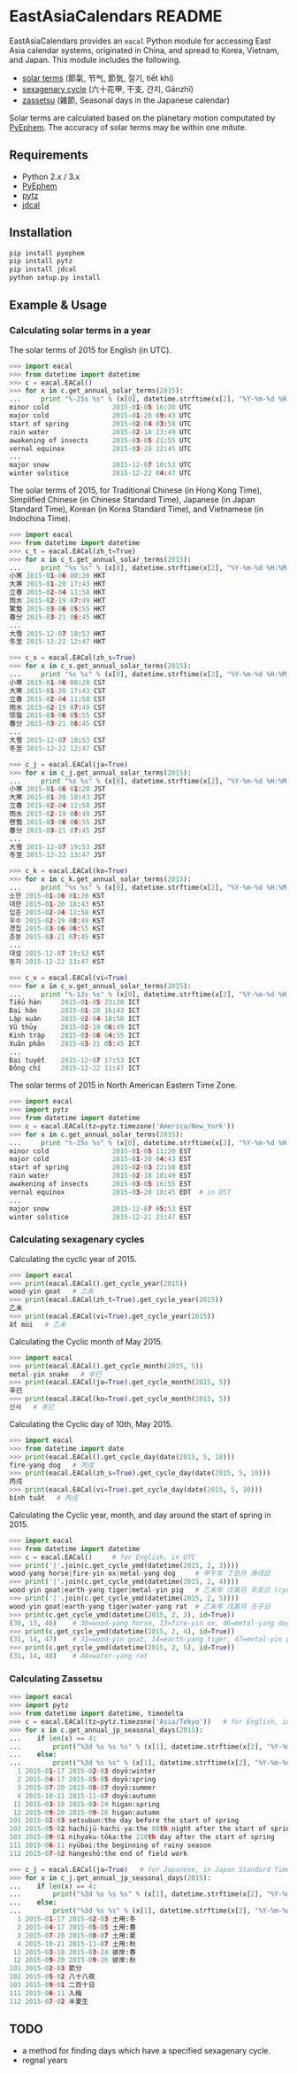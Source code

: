 # EastAsiaCalendars README

EastAsiaCalendars provides an ```eacal``` Python module for accessing
East Asia calendar systems, originated in China, and spread to Korea,
Vietnam, and Japan. This module includes the following.

- [solar terms](http://en.wikipedia.org/wiki/Solar_term) (節氣, 节气, 節気, 절기, tiết khí)
- [sexagenary cycle](http://en.wikipedia.org/wiki/Sexagenary_cycle) (六十花甲, 干支, 간지, Gānzhī)
- [zassetsu](http://ja.wikipedia.org/wiki/%E9%9B%91%E7%AF%80) (雑節, Seasonal days in the Japanese calendar)

Solar terms are calculated based on the planetary motion computated by [PyEphem](http://rhodesmill.org/pyephem/). The accuracy of solar terms may be within one mitute.

## Requirements

- Python 2.x / 3.x
- [PyEphem](http://rhodesmill.org/pyephem/)
- [pytz](http://pytz.sourceforge.net/)
- [jdcal](https://pypi.python.org/pypi/jdcal)

## Installation

```bash
pip install pyephem
pip install pytz
pip install jdcal
python setup.py install
```

## Example & Usage


### Calculating solar terms in a year

The solar terms of 2015 for English (in UTC).

```py
>>> import eacal
>>> from datetime import datetime
>>> c = eacal.EACal()
>>> for x in c.get_annual_solar_terms(2015):
...     print "%-25s %s" % (x[0], datetime.strftime(x[2], "%Y-%m-%d %H:%M %Z"))
minor cold                2015-01-05 16:20 UTC
major cold                2015-01-20 09:43 UTC
start of spring           2015-02-04 03:58 UTC
rain water                2015-02-18 23:49 UTC
awakening of insects      2015-03-05 21:55 UTC
vernal equinox            2015-03-20 22:45 UTC
...
major snow                2015-12-07 10:53 UTC
winter solstice           2015-12-22 04:47 UTC
```

The solar terms of 2015, for Traditional Chinese (in Hong Kong Time), Simplified Chinese (in Chinese Standard Time), Japanese (in Japan Standard Time), Korean (in Korea Standard Time), and Vietnamese (in Indochina Time).

```py
>>> import eacal
>>> from datetime import datetime
>>> c_t = eacal.EACal(zh_t=True)
>>> for x in c_t.get_annual_solar_terms(2015):
...     print "%s %s" % (x[0], datetime.strftime(x[2], "%Y-%m-%d %H:%M %Z"))
小寒 2015-01-06 00:20 HKT
大寒 2015-01-20 17:43 HKT
立春 2015-02-04 11:58 HKT
雨水 2015-02-19 07:49 HKT
驚蟄 2015-03-06 05:55 HKT
春分 2015-03-21 06:45 HKT
...
大雪 2015-12-07 18:53 HKT
冬至 2015-12-22 12:47 HKT

>>> c_s = eacal.EACal(zh_s=True)
>>> for x in c_s.get_annual_solar_terms(2015):
...     print "%s %s" % (x[0], datetime.strftime(x[2], "%Y-%m-%d %H:%M %Z"))
小寒 2015-01-06 00:20 CST
大寒 2015-01-20 17:43 CST
立春 2015-02-04 11:58 CST
雨水 2015-02-19 07:49 CST
惊蛰 2015-03-06 05:55 CST
春分 2015-03-21 06:45 CST
...
大雪 2015-12-07 18:53 CST
冬至 2015-12-22 12:47 CST

>>> c_j = eacal.EACal(ja=True)
>>> for x in c_j.get_annual_solar_terms(2015):
...     print "%s %s" % (x[0], datetime.strftime(x[2], "%Y-%m-%d %H:%M %Z"))
小寒 2015-01-06 01:20 JST
大寒 2015-01-20 18:43 JST
立春 2015-02-04 12:58 JST
雨水 2015-02-19 08:49 JST
啓蟄 2015-03-06 06:55 JST
春分 2015-03-21 07:45 JST
...
大雪 2015-12-07 19:53 JST
冬至 2015-12-22 13:47 JST

>>> c_k = eacal.EACal(ko=True)
>>> for x in c_k.get_annual_solar_terms(2015):
...     print "%s %s" % (x[0], datetime.strftime(x[2], "%Y-%m-%d %H:%M %Z"))
소한 2015-01-06 01:20 KST
대한 2015-01-20 18:43 KST
입춘 2015-02-04 12:58 KST
우수 2015-02-19 08:49 KST
경칩 2015-03-06 06:55 KST
춘분 2015-03-21 07:45 KST
...
대설 2015-12-07 19:53 KST
동지 2015-12-22 13:47 KST

>>> c_v = eacal.EACal(vi=True)
>>> for x in c_v.get_annual_solar_terms(2015):
...     print "%-12s %s" % (x[0], datetime.strftime(x[2], "%Y-%m-%d %H:%M %Z"))
Tiểu hàn     2015-01-05 23:20 ICT
Đại hàn      2015-01-20 16:43 ICT
Lập xuân     2015-02-04 10:58 ICT
Vũ thủy      2015-02-19 06:49 ICT
Kinh trập    2015-03-06 04:55 ICT
Xuân phân    2015-03-21 05:45 ICT
...
Đại tuyết    2015-12-07 17:53 ICT
Đông chí     2015-12-22 11:47 ICT
```

The solar terms of 2015 in North American Eastern Time Zone.

```py
>>> import eacal
>>> import pytz
>>> from datetime import datetime
>>> c = eacal.EACal(tz=pytz.timezone('America/New_York'))
>>> for x in c.get_annual_solar_terms(2015):
...     print "%-25s %s" % (x[0], datetime.strftime(x[2], "%Y-%m-%d %H:%M %Z"))
minor cold                2015-01-05 11:20 EST
major cold                2015-01-20 04:43 EST
start of spring           2015-02-03 22:58 EST
rain water                2015-02-18 18:49 EST
awakening of insects      2015-03-05 16:55 EST
vernal equinox            2015-03-20 18:45 EDT  # in DST
...
major snow                2015-12-07 05:53 EST
winter solstice           2015-12-21 23:47 EST
```


### Calculating sexagenary cycles

Calculating the cyclic year of 2015.

```py
>>> import eacal
>>> print(eacal.EACal().get_cycle_year(2015))
wood-yin goat   # 乙未
>>> print(eacal.EACal(zh_t=True).get_cycle_year(2015))
乙未
>>> print(eacal.EACal(vi=True).get_cycle_year(2015))
ất mùi   # 乙未
```

Calculating the Cyclic month of May 2015.

```py
>>> import eacal
>>> print(eacal.EACal().get_cycle_month(2015, 5))
metal-yin snake   # 辛巳
>>> print(eacal.EACal(ja=True).get_cycle_month(2015, 5))
辛巳
>>> print(eacal.EACal(ko=True).get_cycle_month(2015, 5))
신사   # 辛巳
```

Calculating the Cyclic day of 10th, May 2015.
```py
>>> import eacal
>>> from datetime import date
>>> print(eacal.EACal().get_cycle_day(date(2015, 5, 10)))
fire-yang dog   # 丙戌
>>> print(eacal.EACal(zh_s=True).get_cycle_day(date(2015, 5, 10)))
丙戌
>>> print(eacal.EACal(vi=True).get_cycle_day(date(2015, 5, 10)))
bính tuất   # 丙戌
```

Calculating the Cyclic year, month, and day around the start of spring in 2015.
```py
>>> import eacal
>>> from datetime import datetime
>>> c = eacal.EACal()     # for English, in UTC
>>> print('|'.join(c.get_cycle_ymd(datetime(2015, 2, 3))))
wood-yang horse|fire-yin ox|metal-yang dog     # 甲午年 丁丑月 庚戌日
>>> print('|'.join(c.get_cycle_ymd(datetime(2015, 2, 4))))
wood-yin goat|earth-yang tiger|metal-yin pig   # 乙未年 戊寅月 辛亥日 (cyclic year and cyclic month incremented at the start of spring)
>>> print('|'.join(c.get_cycle_ymd(datetime(2015, 2, 5))))
wood-yin goat|earth-yang tiger|water-yang rat  # 乙未年 戊寅月 壬子日
>>> print(c.get_cycle_ymd(datetime(2015, 2, 3), id=True))
(30, 13, 46)    # 30=wood-yang horse, 13=fire-yin ox, 46=metal-yang dog
>>> print(c.get_cycle_ymd(datetime(2015, 2, 4), id=True))
(31, 14, 47)    # 31=wood-yin goat, 14=earth-yang tiger, 47=metal-yin pig
>>> print(c.get_cycle_ymd(datetime(2015, 2, 5), id=True))
(31, 14, 48)    # 48=water-yang rat
```

### Calculating Zassetsu

```py
>>> import eacal
>>> import pytz
>>> from datetime import datetime, timedelta
>>> c = eacal.EACal(tz=pytz.timezone('Asia/Tokyo'))   # for English, in Japan Standard Time
>>> for x in c.get_annual_jp_seasonal_days(2015):
...    if len(x) == 4:
...        print("%3d %s %s %s" % (x[1], datetime.strftime(x[2], "%Y-%m-%d"), datetime.strftime(x[3]-timedelta(days=1), "%Y-%m-%d"), x[0]))
...    else:
...        print("%3d %s %s" % (x[1], datetime.strftime(x[2], "%Y-%m-%d"), x[0]))
  1 2015-01-17 2015-02-03 doyō:winter
  2 2015-04-17 2015-05-05 doyō:spring
  3 2015-07-20 2015-08-07 doyō:summer
  4 2015-10-21 2015-11-07 doyō:autumn
 11 2015-03-18 2015-03-24 higan:spring
 12 2015-09-20 2015-09-26 higan:autumn
101 2015-02-03 setsubun:the day before the start of spring
102 2015-05-02 hachijū-hachi-ya:the 88th night after the start of spring
103 2015-09-01 nihyaku-tōka:the 210th day after the start of spring
111 2015-06-11 nyūbai:the beginning of rainy season
112 2015-07-02 hangeshō:the end of field work

>>> c_j = eacal.EACal(ja=True)   # for Japanese, in Japan Standard Time
>>> for x in c_j.get_annual_jp_seasonal_days(2015):
...    if len(x) == 4:
...        print("%3d %s %s %s" % (x[1], datetime.strftime(x[2], "%Y-%m-%d"), datetime.strftime(x[3]-timedelta(days=1), "%Y-%m-%d"), x[0]))
...    else:
...        print("%3d %s %s" % (x[1], datetime.strftime(x[2], "%Y-%m-%d"), x[0]))
  1 2015-01-17 2015-02-03 土用:冬
  2 2015-04-17 2015-05-05 土用:春
  3 2015-07-20 2015-08-07 土用:夏
  4 2015-10-21 2015-11-07 土用:秋
 11 2015-03-18 2015-03-24 彼岸:春
 12 2015-09-20 2015-09-26 彼岸:秋
101 2015-02-03 節分
102 2015-05-02 八十八夜
103 2015-09-01 二百十日
111 2015-06-11 入梅
112 2015-07-02 半夏生
```


## TODO

- a method for finding days which have a specified sexagenary cycle.
- regnal years

